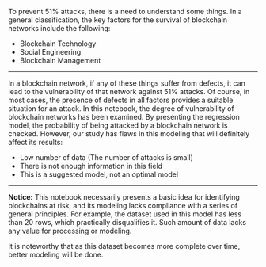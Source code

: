 To prevent 51% attacks, there is a need to understand some things. In a general classification, the key factors for the survival of blockchain networks include the following:
- Blockchain Technology
- Social Engineering
- Blockchain Management
---
In a blockchain network, if any of these things suffer from defects, it can lead to the vulnerability of that network against 51% attacks. Of course, in most cases, the presence of defects in all factors provides a suitable situation for an attack.
In this notebook, the degree of vulnerability of blockchain networks has been examined. By presenting the regression model, the probability of being attacked by a blockchain network is checked.
However, our study has flaws in this modeling that will definitely affect its results:
- Low number of data (The number of attacks is small)
- There is not enough information in this field
- This is a suggested model, not an optimal model
---
**Notice:**
This notebook necessarily presents a basic idea for identifying blockchains at risk, and its modeling lacks compliance with a series of general principles. For example, the dataset used in this model has less than 20 rows, which practically disqualifies it. Such amount of data lacks any value for processing or modeling.

It is noteworthy that as this dataset becomes more complete over time, better modeling will be done.
